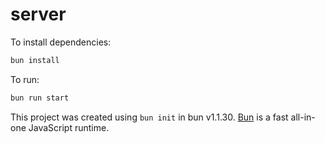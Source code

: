 # server

To install dependencies:

```bash
bun install
```

To run:

```bash
bun run start
```

This project was created using `bun init` in bun v1.1.30. [Bun](https://bun.sh) is a fast all-in-one JavaScript runtime.
